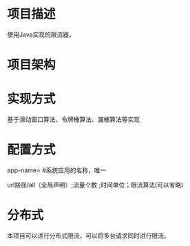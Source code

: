 # 项目描述
使用Java实现的限流器，
# 项目架构

# 实现方式
基于滑动窗口算法、令牌桶算法、漏桶算法等实现

# 配置方式

app-name=  #系统应用的名称，唯一

url路径/all（全局声明）;流量个数 ;时间单位；限流算法(可以省略)

# 分布式
本项目可以进行分布式限流，可以将多台请求同时进行限流。

